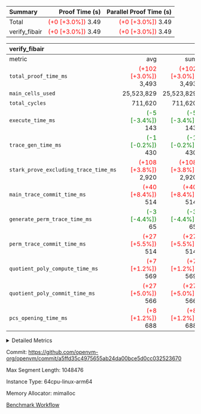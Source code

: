 | Summary | Proof Time (s) | Parallel Proof Time (s) |
|:---|---:|---:|
| Total | <span style='color: red'>(+0 [+3.0%])</span> 3.49 | <span style='color: red'>(+0 [+3.0%])</span> 3.49 |
| verify_fibair | <span style='color: red'>(+0 [+3.0%])</span> 3.49 | <span style='color: red'>(+0 [+3.0%])</span> 3.49 |


| verify_fibair |||||
|:---|---:|---:|---:|---:|
|metric|avg|sum|max|min|
| `total_proof_time_ms ` | <span style='color: red'>(+102 [+3.0%])</span> 3,493 | <span style='color: red'>(+102 [+3.0%])</span> 3,493 | <span style='color: red'>(+102 [+3.0%])</span> 3,493 | <span style='color: red'>(+102 [+3.0%])</span> 3,493 |
| `main_cells_used     ` |  25,523,829 |  25,523,829 |  25,523,829 |  25,523,829 |
| `total_cycles        ` |  711,620 |  711,620 |  711,620 |  711,620 |
| `execute_time_ms     ` | <span style='color: green'>(-5 [-3.4%])</span> 143 | <span style='color: green'>(-5 [-3.4%])</span> 143 | <span style='color: green'>(-5 [-3.4%])</span> 143 | <span style='color: green'>(-5 [-3.4%])</span> 143 |
| `trace_gen_time_ms   ` | <span style='color: green'>(-1 [-0.2%])</span> 430 | <span style='color: green'>(-1 [-0.2%])</span> 430 | <span style='color: green'>(-1 [-0.2%])</span> 430 | <span style='color: green'>(-1 [-0.2%])</span> 430 |
| `stark_prove_excluding_trace_time_ms` | <span style='color: red'>(+108 [+3.8%])</span> 2,920 | <span style='color: red'>(+108 [+3.8%])</span> 2,920 | <span style='color: red'>(+108 [+3.8%])</span> 2,920 | <span style='color: red'>(+108 [+3.8%])</span> 2,920 |
| `main_trace_commit_time_ms` | <span style='color: red'>(+40 [+8.4%])</span> 514 | <span style='color: red'>(+40 [+8.4%])</span> 514 | <span style='color: red'>(+40 [+8.4%])</span> 514 | <span style='color: red'>(+40 [+8.4%])</span> 514 |
| `generate_perm_trace_time_ms` | <span style='color: green'>(-3 [-4.4%])</span> 65 | <span style='color: green'>(-3 [-4.4%])</span> 65 | <span style='color: green'>(-3 [-4.4%])</span> 65 | <span style='color: green'>(-3 [-4.4%])</span> 65 |
| `perm_trace_commit_time_ms` | <span style='color: red'>(+27 [+5.5%])</span> 514 | <span style='color: red'>(+27 [+5.5%])</span> 514 | <span style='color: red'>(+27 [+5.5%])</span> 514 | <span style='color: red'>(+27 [+5.5%])</span> 514 |
| `quotient_poly_compute_time_ms` | <span style='color: red'>(+7 [+1.2%])</span> 569 | <span style='color: red'>(+7 [+1.2%])</span> 569 | <span style='color: red'>(+7 [+1.2%])</span> 569 | <span style='color: red'>(+7 [+1.2%])</span> 569 |
| `quotient_poly_commit_time_ms` | <span style='color: red'>(+27 [+5.0%])</span> 566 | <span style='color: red'>(+27 [+5.0%])</span> 566 | <span style='color: red'>(+27 [+5.0%])</span> 566 | <span style='color: red'>(+27 [+5.0%])</span> 566 |
| `pcs_opening_time_ms ` | <span style='color: red'>(+8 [+1.2%])</span> 688 | <span style='color: red'>(+8 [+1.2%])</span> 688 | <span style='color: red'>(+8 [+1.2%])</span> 688 | <span style='color: red'>(+8 [+1.2%])</span> 688 |



<details>
<summary>Detailed Metrics</summary>

|  | verify_program_compile_ms | total_cells | stark_prove_excluding_trace_time_ms | quotient_poly_compute_time_ms | quotient_poly_commit_time_ms | perm_trace_commit_time_ms | pcs_opening_time_ms | main_trace_commit_time_ms |
| --- | --- | --- | --- | --- | --- | --- | --- |
|  | 4 | 65,536 | 66 | 3 | 14 | 0 | 31 | 17 | 

| air_name | rows | quotient_deg | main_cols | interactions | constraints | cells |
| --- | --- | --- | --- | --- | --- | --- |
| AccessAdapterAir<2> |  | 4 |  | 5 | 12 |  | 
| AccessAdapterAir<4> |  | 4 |  | 5 | 12 |  | 
| AccessAdapterAir<8> |  | 4 |  | 5 | 12 |  | 
| FibonacciAir | 32,768 | 1 | 2 |  | 5 | 65,536 | 
| FriReducedOpeningAir |  | 4 |  | 35 | 59 |  | 
| NativePoseidon2Air<BabyBearParameters>, 1> |  | 4 |  | 31 | 302 |  | 
| PhantomAir |  | 4 |  | 3 | 4 |  | 
| ProgramAir |  | 1 |  | 1 | 4 |  | 
| VariableRangeCheckerAir |  | 1 |  | 1 | 4 |  | 
| VmAirWrapper<BranchNativeAdapterAir, BranchEqualCoreAir<1> |  | 2 |  | 11 | 23 |  | 
| VmAirWrapper<JalNativeAdapterAir, JalCoreAir> |  | 4 |  | 7 | 6 |  | 
| VmAirWrapper<NativeAdapterAir<2, 0>, PublicValuesCoreAir> |  | 4 |  | 11 | 22 |  | 
| VmAirWrapper<NativeAdapterAir<2, 1>, FieldArithmeticCoreAir> |  | 4 |  | 15 | 23 |  | 
| VmAirWrapper<NativeLoadStoreAdapterAir<1>, NativeLoadStoreCoreAir<1> |  | 4 |  | 15 | 20 |  | 
| VmAirWrapper<NativeLoadStoreAdapterAir<4>, NativeLoadStoreCoreAir<4> |  | 4 |  | 15 | 20 |  | 
| VmAirWrapper<NativeVectorizedAdapterAir<4>, FieldExtensionCoreAir> |  | 4 |  | 15 | 23 |  | 
| VmConnectorAir |  | 4 |  | 3 | 8 |  | 
| VolatileBoundaryAir |  | 4 |  | 4 | 16 |  | 

| group | trace_gen_time_ms | total_proof_time_ms | total_cycles | total_cells | stark_prove_excluding_trace_time_ms | quotient_poly_compute_time_ms | quotient_poly_commit_time_ms | perm_trace_commit_time_ms | pcs_opening_time_ms | main_trace_commit_time_ms | main_cells_used | generate_perm_trace_time_ms | execute_time_ms |
| --- | --- | --- | --- | --- | --- | --- | --- | --- | --- | --- | --- | --- | --- |
| verify_fibair | 430 | 3,493 | 711,620 | 72,898,584 | 2,920 | 569 | 566 | 514 | 688 | 514 | 25,523,829 | 65 | 143 | 

| group | air_name | rows | prep_cols | perm_cols | main_cols | cells |
| --- | --- | --- | --- | --- | --- | --- |
| verify_fibair | AccessAdapterAir<2> | 131,072 |  | 16 | 11 | 3,538,944 | 
| verify_fibair | AccessAdapterAir<4> | 65,536 |  | 16 | 13 | 1,900,544 | 
| verify_fibair | AccessAdapterAir<8> | 32,768 |  | 16 | 17 | 1,081,344 | 
| verify_fibair | FriReducedOpeningAir | 512 |  | 76 | 64 | 71,680 | 
| verify_fibair | NativePoseidon2Air<BabyBearParameters>, 1> | 8,192 |  | 36 | 348 | 3,145,728 | 
| verify_fibair | PhantomAir | 16,384 |  | 8 | 6 | 229,376 | 
| verify_fibair | ProgramAir | 8,192 |  | 8 | 10 | 147,456 | 
| verify_fibair | VariableRangeCheckerAir | 262,144 | 2 | 8 | 1 | 2,359,296 | 
| verify_fibair | VmAirWrapper<BranchNativeAdapterAir, BranchEqualCoreAir<1> | 262,144 |  | 28 | 23 | 13,369,344 | 
| verify_fibair | VmAirWrapper<JalNativeAdapterAir, JalCoreAir> | 32,768 |  | 12 | 10 | 720,896 | 
| verify_fibair | VmAirWrapper<NativeAdapterAir<2, 1>, FieldArithmeticCoreAir> | 524,288 |  | 20 | 30 | 26,214,400 | 
| verify_fibair | VmAirWrapper<NativeLoadStoreAdapterAir<1>, NativeLoadStoreCoreAir<1> | 262,144 |  | 36 | 25 | 15,990,784 | 
| verify_fibair | VmAirWrapper<NativeLoadStoreAdapterAir<4>, NativeLoadStoreCoreAir<4> | 16,384 |  | 36 | 34 | 1,146,880 | 
| verify_fibair | VmAirWrapper<NativeVectorizedAdapterAir<4>, FieldExtensionCoreAir> | 8,192 |  | 20 | 40 | 491,520 | 
| verify_fibair | VmConnectorAir | 2 | 1 | 8 | 4 | 24 | 
| verify_fibair | VolatileBoundaryAir | 131,072 |  | 8 | 11 | 2,490,368 | 

</details>


Commit: https://github.com/openvm-org/openvm/commit/a5ffd35c4975655ab24da00bce5d0cc032523670

Max Segment Length: 1048476

Instance Type: 64cpu-linux-arm64

Memory Allocator: mimalloc

[Benchmark Workflow](https://github.com/openvm-org/openvm/actions/runs/12849956210)
